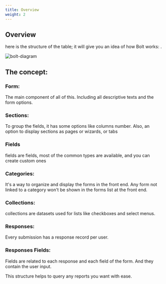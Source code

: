 ```yaml
---
title: Overview
weight: 2
---
```


## Overview
here is the structure of the table; it will give you an idea of how Bolt works:
.

![bolt-diagram](http://site.test/images/docs/bolt/bolt-diagram.png)

## The concept:

### Form:
The main component of all of this. Including all descriptive texts and the form options.

### Sections:
To group the fields, it has some options like columns number.
Also, an option to display sections as pages or wizards, or tabs

### Fields
fields are fields, most of the common types are available, and you can create custom ones

### Categories:
It's a way to organize and display the forms in the front end.
Any form not linked to a category won't be shown in the forms list at the front end.

### Collections:
collections are datasets used for lists like checkboxes and select menus.

### Responses:
Every submission has a response record per user.

### Responses Fields:
Fields are related to each response and each field of the form. And they contain the user input.

This structure helps to query any reports you want with ease.